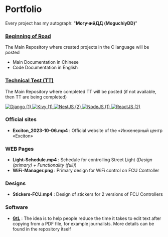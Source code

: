 # Portfolio
Every project has my autograph: "**МогучийДД (MoguchiyDD)**"

### [Beginning of Road](https://github.com/MoguchiyDD/Beginning-of-Road)
The Main Repository where created projects in the C language will be posted
- Main Documentation in Chinese
- Code Documentation in English

### [Technical Test (TT)](https://github.com/MoguchiyDD/TechnicalTest)
The Main Repository where completed TT will be posted (if not available, then TT are being completed)
<div id="technical-tests" align="left">
  <a href="https://github.com/MoguchiyDD/TechnicalTest/tree/main/Django" target="_blank">
    <img alt="Django (1)" src="https://img.shields.io/badge/Django-1-B71C1C?style=for-the-badge" />
  </a>
  <a href="https://github.com/MoguchiyDD/TechnicalTest/tree/main/Kivy" target="_blank">
    <img alt="Kivy (1)" src="https://img.shields.io/badge/Kivy-1-B71C1C?style=for-the-badge" />
  </a>
  <a href="https://github.com/MoguchiyDD/TechnicalTest/tree/main/NestJS" target="_blank">
    <img alt="NestJS (2)" src="https://img.shields.io/badge/NestJS-2-B71C1C?style=for-the-badge" />
  </a>
  <a href="https://github.com/MoguchiyDD/TechnicalTest/tree/main/NodeJS" target="_blank">
    <img alt="NodeJS (1)" src="https://img.shields.io/badge/NodeJS-1-B71C1C?style=for-the-badge" />
  </a>
  <a href="https://github.com/MoguchiyDD/TechnicalTest/tree/main/ReactJS" target="_blank">
    <img alt="ReactJS (2)" src="https://img.shields.io/badge/ReactJS-2-B71C1C?style=for-the-badge" />
  </a>
</div>

### Official sites
- **Exciton_2023-10-06.mp4** : Official website of the «Инженерный центр «Exciton»

### WEB Pages
- **Light-Schedule.mp4** : Schedule for controlling Street Light (*Design (primary) + Functionality (full)*)
- **WiFi-Manager.png** : Primary design for WiFi control on FCU Controller

### Designs
- **Stickers-FCU.mp4** : Design of stickers for 2 versions of FCU Controllers

### Software
- **[GtL](https://github.com/MoguchiyDD/GtL)** : The idea is to help people reduce the time it takes to edit text after copying from a PDF file, for example journalists. More details can be found in the repository itself

